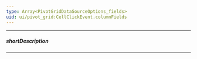 ```yaml
---
type: Array<PivotGridDataSourceOptions_fields>
uid: ui/pivot_grid:CellClickEvent.columnFields
---
```

---
##### shortDescription
<!-- Description goes here -->

---
<!-- Description goes here -->